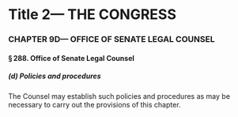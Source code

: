 
# Title 2— THE CONGRESS
### CHAPTER 9D— OFFICE OF SENATE LEGAL COUNSEL
#### § 288. Office of Senate Legal Counsel
##### (d) Policies and procedures

The Counsel may establish such policies and procedures as may be necessary to carry out the provisions of this chapter.
